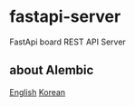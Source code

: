 # fastapi-server
FastApi board REST API Server


## about Alembic

[English](https://medium.com/@sutharprashant199722/how-to-use-alembic-for-your-database-migrations-d3e93cacf9e8)
[Korean](https://blog.neonkid.xyz/257)
